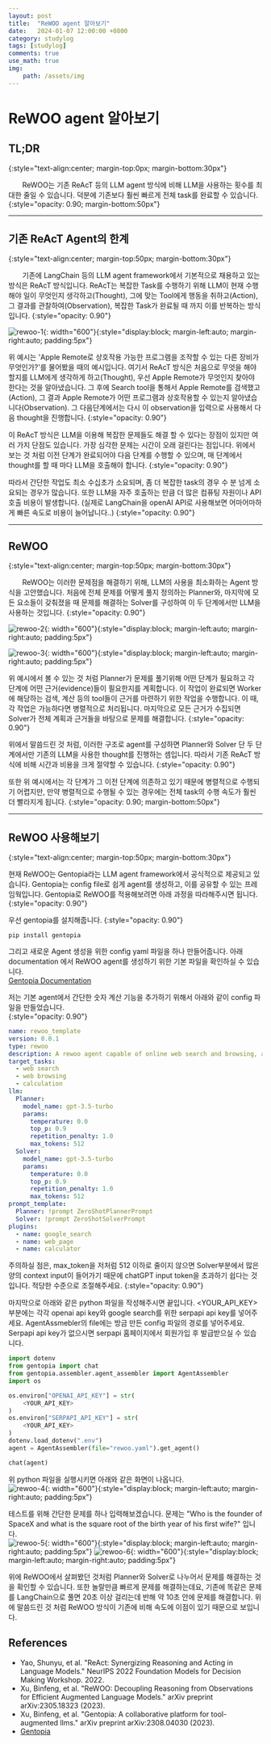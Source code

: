 ```yaml
---
layout: post
title:  "ReWOO agent 알아보기"
date:   2024-01-07 12:00:00 +0800
category: studylog
tags: [studylog]
comments: true
use_math: true
img:
    path: /assets/img
---
```

# ReWOO agent 알아보기

## TL;DR
{:style="text-align:center; margin-top:0px; margin-bottom:30px"}

&nbsp;&nbsp;&nbsp;&nbsp;&nbsp;&nbsp; ReWOO는 기존 ReAcT 등의 LLM agent 방식에 비해 LLM을 사용하는 횟수를 최대한 줄일 수 있습니다. 덕분에 기존보다 훨씬 빠르게 전체 task를 완료할 수 있습니다.
{:style="opacity: 0.90; margin-bottom:50px"}

---

## 기존 ReAcT Agent의 한계 
{:style="text-align:center; margin-top:50px; margin-bottom:30px"}

&nbsp;&nbsp;&nbsp;&nbsp;&nbsp;&nbsp; 기존에 LangChain 등의 LLM agent framework에서 기본적으로 채용하고 있는 방식은 ReAcT 방식입니다. ReAcT는 복잡한 Task를 수행하기 위해 LLM이 현재 수행해야 일이 무엇인지 생각하고(Thought), 그에 맞는 Tool에게 행동을 취하고(Action), 그 결과를 관찰하여(Observation), 복잡한 Task가 완료될 때 까지 이를 반복하는 방식입니다.
{:style="opacity: 0.90"}

![rewoo-1](/assets/img/2024-01-07/rewoo-1.png){: width="600"}{:style="display:block; margin-left:auto; margin-right:auto; padding:5px"} 

위 예시는 'Apple Remote로 상호작용 가능한 프로그램을 조작할 수 있는 다른 장비가 무엇인가?'를 물어봤을 때의 예시입니다. 여기서 ReAcT 방식은 처음으로 무엇을 해야할지를 LLM에게 생각하게 하고(Thought), 우선 Apple Remote가 무엇인지 찾아야 한다는 것을 알아냈습니다. 그 후에 Search tool을 통해서 Apple Remote를 검색했고(Action), 그 결과 Apple Remote가 어떤 프로그램과 상호작용할 수 있는지 알아냈습니다(Observation). 그 다음단계에서는 다시 이 observation을 입력으로 사용해서 다음 thought을 진행합니다.
{:style="opacity: 0.90"}

이 ReAcT 방식은 LLM을 이용해 복잡한 문제들도 해결 할 수 있다는 장점이 있지만 여러 가지 단점도 있습니다. 가장 심각한 문제는 시간이 오래 걸린다는 점입니다. 위에서 보는 것 처럼 이전 단계가 완료되어야 다음 단계를 수행할 수 있으며, 매 단계에서 thought를 할 때 마다 LLM을 호출해야 합니다. 
{:style="opacity: 0.90"}

따라서 간단한 작업도 최소 수십초가 소요되며, 좀 더 복잡한 task의 경우 수 분 넘게 소요되는 경우가 많습니다. 또한 LLM을 자주 호출하는 만큼 더 많은 컴퓨팅 자원이나 API 호출 비용이 발생합니다. (실제로 LangChain을 openAI API로 사용해보면 어마어마하게 빠른 속도로 비용이 늘어납니다..)
{:style="opacity: 0.90"}

---
## ReWOO
{:style="text-align:center; margin-top:50px; margin-bottom:30px"}

&nbsp;&nbsp;&nbsp;&nbsp;&nbsp;&nbsp; ReWOO는 이러한 문제점을 해결하기 위해, LLM의 사용을 최소화하는 Agent 방식을 고안했습니다. 처음에 전체 문제를 어떻게 풀지 정의하는 Planner와, 마지막에 모든 요소들이 갖춰졌을 때 문제를 해결하는 Solver를 구성하여 이 두 단계에서만 LLM을 사용하는 것입니다. 
{:style="opacity: 0.90"}

![rewoo-2](/assets/img/2024-01-07/rewoo-2.png){: width="600"}{:style="display:block; margin-left:auto; margin-right:auto; padding:5px"} 

![rewoo-3](/assets/img/2024-01-07/rewoo-3.png){: width="600"}{:style="display:block; margin-left:auto; margin-right:auto; padding:5px"} 

위 예시에서 볼 수 있는 것 처럼 Planner가 문제를 풀기위해 어떤 단계가 필요하고 각 단계에 어떤 근거(evidence)들이 필요한지를 계획합니다. 이 작업이 완료되면 Worker에 해당하는 검색, 계산 등의 tool들이 근거를 마련하기 위한 작업을 수행합니다. 이 때, 각 작업은 가능하다면 병렬적으로 처리됩니다. 마지막으로 모든 근거가 수집되면 Solver가 전체 계획과 근거들을 바탕으로 문제를 해결합니다.
{:style="opacity: 0.90"}

위에서 말씀드린 것 처럼, 이러한 구조로 agent를 구성하면 Planner와 Solver 단 두 단계에서만 기존의 LLM을 사용한 thought를 진행하는 셈입니다. 따라서 기존 ReAcT 방식에 비해 시간과 비용을 크게 절약할 수 있습니다. 
{:style="opacity: 0.90"}

또한 위 예시에서는 각 단계가 그 이전 단계에 의존하고 있기 때문에 병렬적으로 수행되기 어렵지만, 만약 병렬적으로 수행될 수 있는 경우에는 전체 task의 수행 속도가 훨씬 더 빨라지게 됩니다.
{:style="opacity: 0.90; margin-bottom:50px"}

---
## ReWOO 사용해보기
{:style="text-align:center; margin-top:50px; margin-bottom:30px"}

현재 ReWOO는 Gentopia라는 LLM agent framework에서 공식적으로 제공되고 있습니다. Gentopia는 config file로 쉽게 agent를 생성하고, 이를 공유할 수 있는 프레임웍입니다. Gentopia로 ReWOO를 적용해보려면 아래 과정을 따라해주시면 됩니다. 
{:style="opacity: 0.90"}

우선 gentopia를 설치해줍니다.
{:style="opacity: 0.90"}
~~~shell
pip install gentopia
~~~

그리고 새로운 Agent 생성을 위한 config yaml 파일을 하나 만들어줍니다. 아래 documentation 에서 ReWOO agent를 생성하기 위한 기본 파일을 확인하실 수 있습니다.  
[Gentopia Documentation](https://gentopia.readthedocs.io/en/latest/quick_start.html#rewoo-agent)  

저는 기본 agent에서 간단한 숫자 계산 기능을 추가하기 위해서 아래와 같이 config 파일을 만들었습니다.  
{:style="opacity: 0.90"}
~~~yml
name: rewoo_template
version: 0.0.1
type: rewoo
description: A rewoo agent capable of online web search and browsing, and also capable of simple coding and calculating tasks.
target_tasks:
  - web search
  - web browsing
  - calculation
llm:
  Planner:
    model_name: gpt-3.5-turbo
    params:
      temperature: 0.0
      top_p: 0.9
      repetition_penalty: 1.0
      max_tokens: 512
  Solver:
    model_name: gpt-3.5-turbo
    params:
      temperature: 0.0
      top_p: 0.9
      repetition_penalty: 1.0
      max_tokens: 512
prompt_template:
  Planner: !prompt ZeroShotPlannerPrompt
  Solver: !prompt ZeroShotSolverPrompt
plugins:
  - name: google_search
  - name: web_page
  - name: calculator
~~~  
주의하실 점은, max_token을 저처럼 512 이하로 줄이지 않으면 Solver부분에서 많은 양의 context input이 들어가기 때문에 chatGPT input token을 초과하기 쉽다는 것입니다. 적당한 수준으로 조절해주세요.
{:style="opacity: 0.90"}

마지막으로 아래와 같은 python 파일을 작성해주시면 끝입니다. <YOUR_API_KEY> 부분에는 각각 openai api key와 google search를 위한 serpapi api key를 넣어주세요. AgentAssmebler의 file에는 방금 만든 config 파일의 경로를 넣어주세요. Serpapi api key가 없으시면 serpapi 홈페이지에서 회원가입 후 발급받으실 수 있습니다. 

~~~python
import dotenv
from gentopia import chat
from gentopia.assembler.agent_assembler import AgentAssembler
import os

os.environ["OPENAI_API_KEY"] = str(
    <YOUR_API_KEY>
)
os.environ["SERPAPI_API_KEY"] = str(
    <YOUR_API_KEY>
)
dotenv.load_dotenv(".env")
agent = AgentAssembler(file="rewoo.yaml").get_agent()

chat(agent)
~~~

위 python 파일을 실행시키면 아래와 같은 화면이 나옵니다.  
![rewoo-4](/assets/img/2024-01-07/rewoo-4.png){: width="600"}{:style="display:block; margin-left:auto; margin-right:auto; padding:5px"} 

테스트를 위해 간단한 문제를 하나 입력해보겠습니다. 문제는 "Who is the founder of SpaceX and what is the square root of the birth year of his first wife?" 입니다.  
![rewoo-5](/assets/img/2024-01-07/rewoo-5.png){: width="600"}{:style="display:block; margin-left:auto; margin-right:auto; padding:5px"} 
![rewoo-6](/assets/img/2024-01-07/rewoo-6.png){: width="600"}{:style="display:block; margin-left:auto; margin-right:auto; padding:5px"} 

위에 ReWOO에서 살펴봤던 것처럼 Planner와 Solver로 나누어서 문제를 해결하는 것을 확인할 수 있습니다. 또한 놀랄만큼 빠르게 문제를 해결하는데요, 기존에 똑같은 문제를 LangChain으로 풀면 20초 이상 걸리는데 반해 약 10초 안에 문제를 해결합니다. 위에 말씀드린 것 처럼 ReWOO 방식이 기존에 비해 속도에 이점이 있기 때문으로 보입니다.


## References
* Yao, Shunyu, et al. "ReAct: Synergizing Reasoning and Acting in Language Models." NeurIPS 2022 Foundation Models for Decision Making Workshop. 2022.  
* Xu, Binfeng, et al. "ReWOO: Decoupling Reasoning from Observations for Efficient Augmented Language Models." arXiv preprint arXiv:2305.18323 (2023).  
* Xu, Binfeng, et al. "Gentopia: A collaborative platform for tool-augmented llms." arXiv preprint arXiv:2308.04030 (2023).  
* [Gentopia](https://github.com/Gentopia-AI/Gentopia)